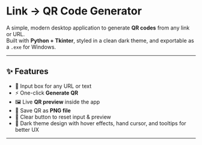 # Link → QR Code Generator

A simple, modern desktop application to generate **QR codes** from any link or URL.  
Built with **Python + Tkinter**, styled in a clean dark theme, and exportable as a `.exe` for Windows.

---

## ✨ Features
- 📝 Input box for any URL or text
- ⚡ One-click **Generate QR**
- 🖼️ Live **QR preview** inside the app
- 💾 Save QR as **PNG file**
- 🧹 Clear button to reset input & preview
- 🎨 Dark theme design with hover effects, hand cursor, and tooltips for better UX

---
